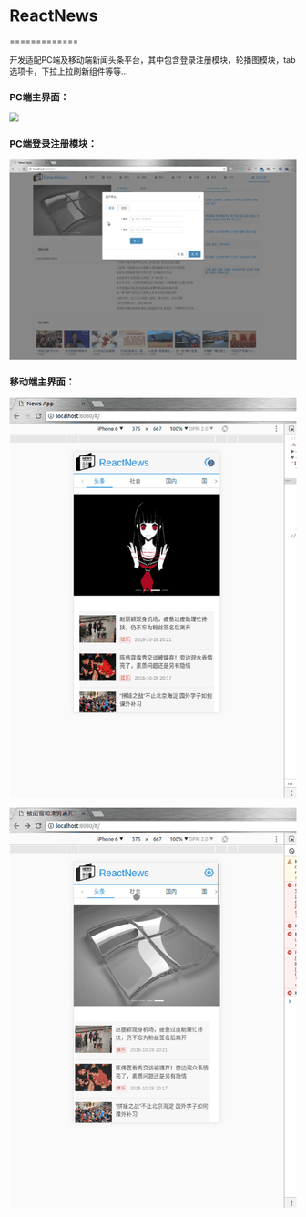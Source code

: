 # ReactNews  
=============  

开发适配PC端及移动端新闻头条平台，其中包含登录注册模块，轮播图模块，tab选项卡，下拉上拉刷新组件等等...  

### PC端主界面：
![](https://github.com/MrZWH/ReactNews/blob/master/src/images/test.gif)

### PC端登录注册模块：
![](https://github.com/MrZWH/ReactNews/blob/master/src/images/test1.gif)

### 移动端主界面：

![](https://github.com/MrZWH/ReactNews/blob/master/src/images/test2.gif)

![](https://github.com/MrZWH/ReactNews/blob/master/src/images/test3.gif)
